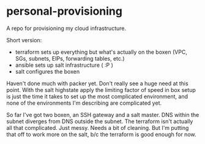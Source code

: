 # personal-provisioning

A repo for provisioning my cloud infrastructure.

Short version:
- terraform sets up everything but what's actually on the boxen (VPC, SGs, subnets, EIPs, forwarding tables, etc.)
- ansible sets up salt infrastructure ( :P )
- salt configures the boxen

Haven't done much with packer yet.
Don't really see a huge need at this point.
With the salt highstate apply the limiting factor of speed in box setup is just the time it takes to set up the most complicated environment, and none of the environments I'm describing are complicated yet.

So far I've got two boxen, an SSH gateway and a salt master. DNS within the subnet diverges from DNS outside the subnet.
The terraform isn't actually all that complicated. Just messy. Needs a bit of cleaning. But I'm putting that off to work more on the salt, b/c the terraform is good enough for now.

